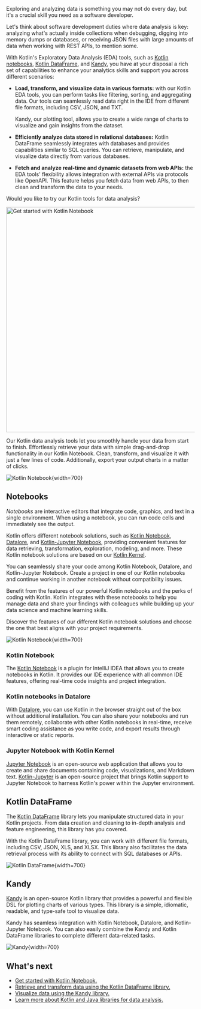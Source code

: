 [//]: # (title: Kotlin for data analysis)

Exploring and analyzing data is something you may not do every day, but it's a crucial skill you need as a software developer. 

Let's think about software development duties where data analysis is key: analyzing what's actually inside collections when debugging, 
digging into memory dumps or databases, or receiving JSON files with large amounts of data when working with REST APIs, to mention some.

With Kotlin's Exploratory Data Analysis (EDA) tools, such as [Kotlin notebooks](#notebooks), [Kotlin DataFrame](#kotlin-dataframe), and [Kandy](#kandy), you
have at your disposal a rich set of capabilities to enhance your analytics skills and support you across different scenarios:

* **Load, transform, and visualize data in various formats:** with our Kotlin EDA tools, you can perform tasks like filtering, sorting, and aggregating data. Our tools can seamlessly
read data right in the IDE from different file formats, including CSV, JSON, and TXT. 

    Kandy, our plotting tool, allows you to create a wide range of charts to visualize and gain insights from the dataset.

* **Efficiently analyze data stored in relational databases:** Kotlin DataFrame seamlessly integrates with databases and provides capabilities similar to SQL queries. 
You can retrieve, manipulate, and visualize data directly from various databases.

* **Fetch and analyze real-time and dynamic datasets from web APIs:** the EDA tools' flexibility allows integration with external APIs via protocols like OpenAPI. 
This feature helps you fetch data from web APIs, to then clean and transform the data to your needs.

Would you like to try our Kotlin tools for data analysis?

<a href="get-started-with-kotlin-notebooks.md"><img src="kotlin-notebooks-button.svg" width="600" alt="Get started with Kotlin Notebook"/></a>

Our Kotlin data analysis tools let you smoothly handle your data from start to finish. Effortlessly 
retrieve your data with simple drag-and-drop functionality in our Kotlin Notebook. Clean, transform, and visualize it with just a few lines of code. 
Additionally, export your output charts in a matter of clicks.

![Kotlin Notebook](data-analysis-notebook.gif){width=700}

## Notebooks

_Notebooks_ are interactive editors that integrate code, graphics, and text in a single environment. When using a notebook, 
you can run code cells and immediately see the output. 

Kotlin offers different notebook solutions, such as [Kotlin Notebook](#kotlin-notebook), [Datalore](#kotlin-notebooks-in-datalore), 
and [Kotlin-Jupyter Notebook](#jupyter-notebook-with-kotlin-kernel), providing convenient features for data retrieving, transformation, exploration, modeling, and more.
These Kotlin notebook solutions are based on our [Kotlin Kernel](https://github.com/Kotlin/kotlin-jupyter).

You can seamlessly share your code among Kotlin Notebook, Datalore, and Kotlin-Jupyter Notebook. Create a project in one of our Kotlin notebooks
and continue working in another notebook without compatibility issues.

Benefit from the features of our powerful Kotlin notebooks and the perks of coding with Kotlin. Kotlin integrates with these notebooks 
to help you manage data and share your findings with colleagues while building up your data science and machine learning skills.

Discover the features of our different Kotlin notebook solutions and choose the one that best aligns with your project requirements. 

![Kotlin Notebook](kotlin-notebook.png){width=700}

### Kotlin Notebook

The [Kotlin Notebook](kotlin-notebook-overview.md) is a plugin for IntelliJ IDEA that allows you to create notebooks in Kotlin. It provides our IDE experience with all common IDE features,
offering real-time code insights and project integration.

### Kotlin notebooks in Datalore

With [Datalore](https://datalore.jetbrains.com/), you can use Kotlin in the browser straight out of the box without additional installation.
You can also share your notebooks and run them remotely, collaborate with other Kotlin notebooks in real-time,
receive smart coding assistance as you write code, and export results through interactive or static reports.

### Jupyter Notebook with Kotlin Kernel

[Jupyter Notebook](https://jupyter.org/) is an open-source web application
that allows you to create and share documents containing code,
visualizations, and Markdown text. 
[Kotlin-Jupyter](https://github.com/Kotlin/kotlin-jupyter) is an open-source project that brings Kotlin 
support to Jupyter Notebook to harness Kotlin's power within the Jupyter environment.

## Kotlin DataFrame

The [Kotlin DataFrame](https://kotlin.github.io/dataframe/overview.html) library lets you manipulate structured data in your Kotlin projects. From data creation and
cleaning to in-depth analysis and feature engineering, this library has you covered.

With the Kotlin DataFrame library, you can work with different file formats, including CSV, JSON, XLS, and XLSX. This library also facilitates the data retrieval process
with its ability to connect with SQL databases or APIs.

![Kotlin DataFrame](data-analysis-dataframe-example.png){width=700}

## Kandy

[Kandy](https://kotlin.github.io/kandy/welcome.html) is an open-source Kotlin library that provides a powerful and flexible DSL for plotting charts of various types.
This library is a simple, idiomatic, readable, and type-safe tool to visualize data.

Kandy has seamless integration with Kotlin Notebook, Datalore, and Kotlin-Jupyter Notebook. You can also easily combine the Kandy and 
Kotlin DataFrame libraries to complete different data-related tasks.

![Kandy](data-analysis-kandy-example.png){width=700}

## What's next

* [Get started with Kotlin Notebook.](get-started-with-kotlin-notebooks.md)
* [Retrieve and transform data using the Kotlin DataFrame library.](data-analysis-work-with-data-sources.md)
* [Visualize data using the Kandy library.](data-analysis-visualization.md)
* [Learn more about Kotlin and Java libraries for data analysis.](data-analysis-libraries.md)